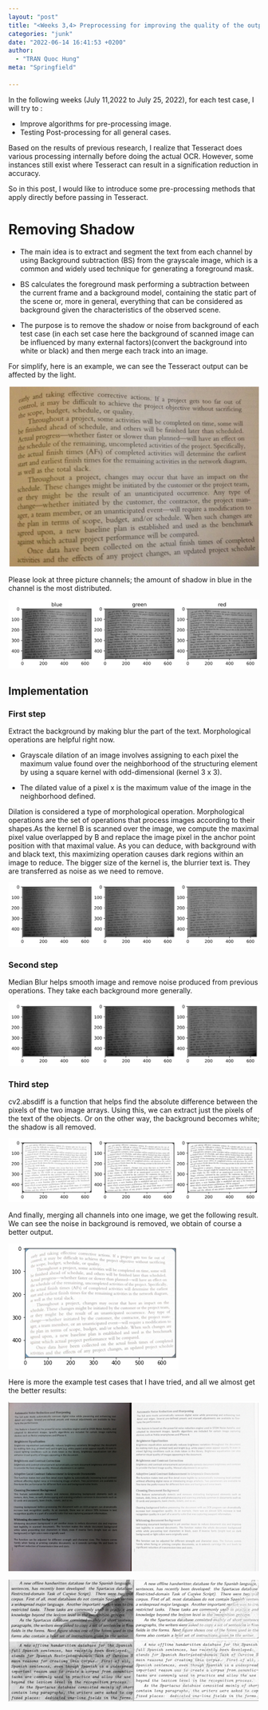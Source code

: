 ```yaml
---
layout: "post"
title: "<Weeks 3,4> Preprocessing for improving the quality of the output"
categories: "junk"
date: "2022-06-14 16:41:53 +0200"
author:
  - "TRAN Quoc Hung"
meta: "Springfield"

---
```


In the following weeks (July 11,2022 to July 25, 2022), for each test case, I will try to :

- Improve algorithms for pre-processing image.
- Testing Post-processing for all general cases.  

Based on the results of previous research, I realize that Tesseract does various processing internally before doing the actual OCR. However, some instances still exist where Tesseract can result in a signification reduction in accuracy. 

So in this post, I would like to introduce some pre-processing methods that apply directly before passing in Tesseract.

# **Removing Shadow** 

- The main idea is to extract and segment the text from each channel by using Background subtraction (BS) from the grayscale image, which is a common and widely used technique for generating a foreground mask. 

- BS calculates the foreground mask performing a subtraction between the current frame and a background model, containing the static part of the scene or, more in general, everything that can be considered as background given the characteristics of the observed scene.

- The purpose is to remove the shadow or noise from background of each test case (in each set case here the background of scanned image can be influenced by many external factors)(convert the background into white or black) and then merge each track into an image.  

For simplify, here is an example, we can see the Tesseract output can be affected by the light.  

![figure1](https://github.com/quochungtran/Gsoc2022-tesseract-ocr/blob/master/data/shadow_page_book.png?raw=true)

Please look at three picture channels; the amount of shadow in blue in the channel is the most distributed.

![figure1](https://github.com/quochungtran/Gsoc2022-tesseract-ocr/blob/master/image_blog/bl2_1.png?raw=true)


## Implementation
### First step 

Extract the background by making blur the part of the text. Morphological operations are helpful right now. 

- Grayscale dilation of an image involves assigning to each pixel the maximum value found over the neighborhood of the structuring element by using a square kernel with odd-dimensional (kernel 3 x 3).

- The dilated value of a pixel x is the maximum value of the image in the neighborhood defined.

Dilation is considered a type of morphological operation. Morphological operations are the set of operations that process images according to their shapes.As the kernel B is scanned over the image, we compute the maximal pixel value overlapped by B and replace the image pixel in the anchor point position with that maximal value. As you can deduce, with background with and black text, this maximizing operation causes dark regions within an image to reduce. The bigger size of the kernel is, the blurrier text is. They are transferred as noise as we need to remove. 


![figure1](https://github.com/quochungtran/Gsoc2022-tesseract-ocr/blob/master/image_blog/bl2_2.png?raw=true)

### Second step 

Median Blur helps smooth image and remove noise produced from previous operations. They take each background more generally.



![figure1](https://github.com/quochungtran/Gsoc2022-tesseract-ocr/blob/master/image_blog/bl2_3.png?raw=true)

### Third step 

cv2.absdiff is a function that helps find the absolute difference between the pixels of the two image arrays. Using this, we can extract just the pixels of the text of the objects. Or on the other way, the background becomes white; the shadow is all removed. 


![figure1](https://github.com/quochungtran/Gsoc2022-tesseract-ocr/blob/master/image_blog/bl2_4.png?raw=true)

And finally, merging all channels into one image, we get the following result. We can see the noise in background is removed, we obtain of course a better output.   

![figure1](https://github.com/quochungtran/Gsoc2022-tesseract-ocr/blob/master/image_blog/results_remove_shadow.png?raw=true)


Here is more the example test cases that I have tried, and all we almost get the better results: 

![figure1](https://github.com/quochungtran/Gsoc2022-tesseract-ocr/blob/master/image_blog/bl2_5.png?raw=true)

![figure1](https://github.com/quochungtran/Gsoc2022-tesseract-ocr/blob/master/image_blog/bl2_6.png?raw=true)


